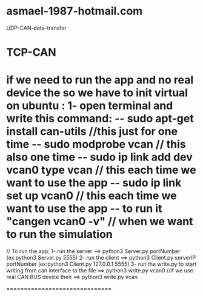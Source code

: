 # asmael-1987-hotmail.com
UDP-CAN-data-transfer
# TCP-CAN
if we need to run the app and no real device the so we have to init virtual on ubuntu :
1- open terminal and write this command:
-- sudo apt-get install can-utils   //this just for one time
-- sudo modprobe vcan              // this also one time
-- sudo ip link add dev vcan0 type vcan  // this each time we want to use the app
-- sudo ip link set up vcan0                     // this each time we want to use the app
-- to run it "cangen vcan0 -v"                 // when we want to run the simulation
======================================================================================
// To run the app:
1- run the server ==> python3 Server.py portNumber (ex:python3 Server.py 5555)
2- run the client ==> python3 Client.py serverIP portNumber (ex:python3 Client.py 127.0.0.1 5555)
3- run the write.py to start writing from can interface to the file ==> python3 write.py vcan0
//if we use real CAN BUS device then ==> python3 write.py vcan

==============================

